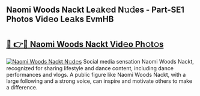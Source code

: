 ## Naomi Woods Nackt Le𝚊k𝚎d N𝚞𝚍es - Part-SE1 Photos Vid𝚎o Le𝚊ks EvmHB

# <h2><a href="http://fb85px.evod.top/?m=Naomi+Woods+Nackt">🔗 👉🔴 Naomi Woods Nackt Vid𝚎o Ph𝚘t𝚘s</a></h2>

[![Naomi Woods Nackt N𝚞d𝚎s](https://i.imgur.com/8V9OHl7.gif)](http://fb85px.evod.top/?m=Naomi+Woods+Nackt)
Social media sensation Naomi Woods Nackt, recognized for sharing lifestyle and dance content, including dance performances and vlogs. A public figure like Naomi Woods Nackt, with a large following and a strong voice, can inspire and motivate others to make a difference. 

